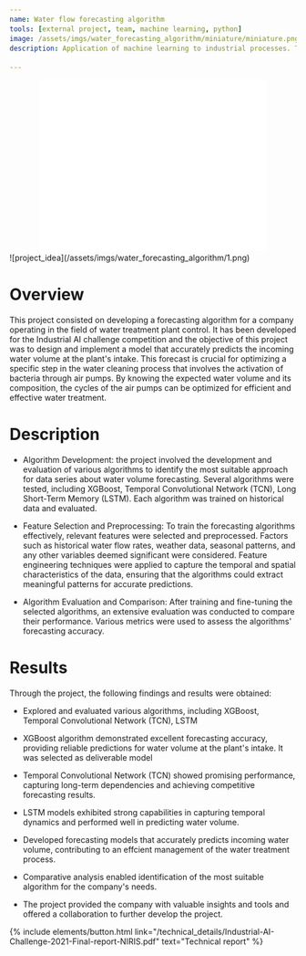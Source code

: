 ```yaml
---
name: Water flow forecasting algorithm
tools: [external project, team, machine learning, python]
image: /assets/imgs/water_forecasting_algorithm/miniature/miniature.png
description: Application of machine learning to industrial processes. The project has been conducted for the Industrial Ai Challenge. Our team won the competition

---
```



<!-- Google tag (gtag.js) -->
<script async src="https://www.googletagmanager.com/gtag/js?id=G-D6K1WDDD7F"></script>
<script>
  window.dataLayer = window.dataLayer || [];
  function gtag(){dataLayer.push(arguments);}
  gtag('js', new Date());

  gtag('config', 'G-D6K1WDDD7F');
</script>


<!-- Matomo -->
<script>
  var _paq = window._paq = window._paq || [];
  /* tracker methods like "setCustomDimension" should be called before "trackPageView" */
  _paq.push(['trackPageView']);
  _paq.push(['enableLinkTracking']);
  (function() {
    var u="https://alessandroassirelli98.matomo.cloud/";
    _paq.push(['setTrackerUrl', u+'matomo.php']);
    _paq.push(['setSiteId', '2']);
    var d=document, g=d.createElement('script'), s=d.getElementsByTagName('script')[0];
    g.async=true; g.src='//cdn.matomo.cloud/alessandroassirelli98.matomo.cloud/matomo.js'; s.parentNode.insertBefore(g,s);
  })();
</script>
<!-- End Matomo Code -->


<center><iframe width="400" height="300" src="/assets/imgs/water_forecasting_algorithm/prediction_animation.mp4" frameborder="0" allowfullscreen></iframe></center>
![project_idea](/assets/imgs/water_forecasting_algorithm/1.png)

# Overview
This project consisted on developing a forecasting algorithm for a company operating in the field of water treatment plant control. It has been developed for the Industrial AI challenge competition and the objective of this project was to design and implement a model that accurately predicts the incoming water volume at the plant's intake. This forecast is crucial for optimizing a specific step in the water cleaning process that involves the activation of bacteria through air pumps. By knowing the expected water volume and its composition, the cycles of the air pumps can be optimized for efficient and effective water treatment.

# Description
- Algorithm Development: the project involved the development and evaluation of various algorithms to identify the most suitable approach for data series about water volume forecasting. Several algorithms were tested, including XGBoost, Temporal Convolutional Network (TCN), Long Short-Term Memory (LSTM). Each algorithm was trained on historical data and evaluated.

- Feature Selection and Preprocessing: To train the forecasting algorithms effectively, relevant features were selected and preprocessed. Factors such as historical water flow rates, weather data, seasonal patterns, and any other variables deemed significant were considered. Feature engineering techniques were applied to capture the temporal and spatial characteristics of the data, ensuring that the algorithms could extract meaningful patterns for accurate predictions. 

- Algorithm Evaluation and Comparison: After training and fine-tuning the selected algorithms, an extensive evaluation was conducted to compare their performance. Various metrics were used to assess the algorithms' forecasting accuracy.

# Results
Through the project, the following findings and results were obtained:

- Explored and evaluated various algorithms, including XGBoost, Temporal Convolutional Network (TCN), LSTM

- XGBoost algorithm demonstrated excellent forecasting accuracy, providing reliable predictions for water volume at the plant's intake. It was selected as deliverable model

- Temporal Convolutional Network (TCN) showed promising performance, capturing long-term dependencies and achieving competitive forecasting results.

- LSTM models exhibited strong capabilities in capturing temporal dynamics and performed well in predicting water volume.

- Developed forecasting models that accurately predicts incoming water volume, contributing to an effcient management of the water treatment process.

- Comparative analysis enabled identification of the most suitable algorithm for the company's needs.

- The project provided the company with valuable insights and tools and offered a collaboration to further develop the project.


<div class="flex-parent jc-center">
{% include elements/button.html link="/technical_details/Industrial-AI-Challenge-2021-Final-report-NIRIS.pdf" text="Technical report" %}
</div>